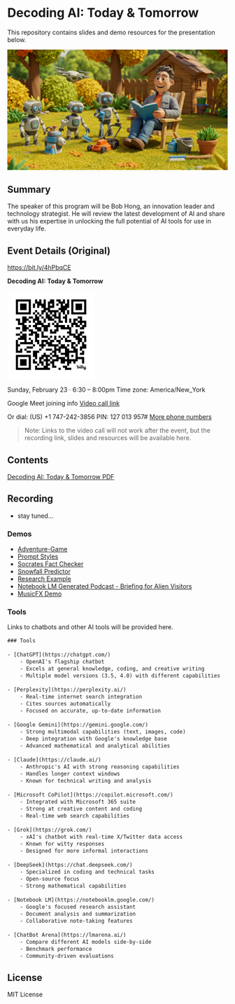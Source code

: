 # Decoding AI: Today & Tomorrow

This repository contains slides and demo resources for the presentation below.

![Robot Backyard Friends](./demos/images/robotbackyard.png)

## Summary

The speaker of this program will be Bob Hong, an innovation leader and technology strategist.  He will review the latest development of AI and share with us his expertise in unlocking the full potential of AI tools for use in everyday life.

## Event Details (Original)

https://bit.ly/4hPbqCE

**Decoding AI: Today & Tomorrow**

<img src="./bit.ly_4hPbqCE.png" width="200" height="200" alt="Decoding AI: Today & Tomorrow">

Sunday, February 23 · 6:30 – 8:00pm
Time zone: America/New_York

Google Meet joining info
[Video call link](https://meet.google.com/fwb-aeke-ffw)

Or dial: ‪(US) +1 747-242-3856‬ PIN: ‪127 013 957‬#
[More phone numbers](https://tel.meet/fwb-aeke-ffw?pin=7178090521927)

> Note: Links to the video call will not work after the event, but the recording link, slides and resources will be available here.

## Contents

[Decoding AI: Today & Tomorrow PDF](./Decoding%20AI_%20Today%20&%20Tomorrow.pdf)

## Recording
- stay tuned...


### Demos

- [Adventure-Game](./demos/sample-prompts/Adventure-Game.md)
- [Prompt Styles](./demos/sample-prompts/Prompt-Styles.md)
- [Socrates Fact Checker](./demos/socrates/README.md)
- [Snowfall Predictor](./demos/sample-prompts/snowfall/README.md)
- [Research Example](./demos/research/README.md)
- [Notebook LM Generated Podcast - Briefing for Alien Visitors](https://drive.google.com/file/d/13WPX9TIvIJW5gqJYlVHs3CCvgG3koRr4/view?usp=sharing)
- [MusicFX Demo](https://drive.google.com/file/d/1V-pI11-2UsTuei-y1OpHqUWBdrcOrc82/view?usp=sharing)

### Tools

Links to chatbots and other AI tools will be provided here.

    ### Tools

    - [ChatGPT](https://chatgpt.com/)
        - OpenAI's flagship chatbot
        - Excels at general knowledge, coding, and creative writing
        - Multiple model versions (3.5, 4.0) with different capabilities

    - [Perplexity](https://perplexity.ai/)
        - Real-time internet search integration
        - Cites sources automatically
        - Focused on accurate, up-to-date information

    - [Google Gemini](https://gemini.google.com/)
        - Strong multimodal capabilities (text, images, code)
        - Deep integration with Google's knowledge base
        - Advanced mathematical and analytical abilities

    - [Claude](https://claude.ai/)
        - Anthropic's AI with strong reasoning capabilities
        - Handles longer context windows
        - Known for technical writing and analysis

    - [Microsoft CoPilot](https://copilot.microsoft.com/)
        - Integrated with Microsoft 365 suite
        - Strong at creative content and coding
        - Real-time web search capabilities

    - [Grok](https://grok.com/)
        - xAI's chatbot with real-time X/Twitter data access
        - Known for witty responses
        - Designed for more informal interactions

    - [DeepSeek](https://chat.deepseek.com/)
        - Specialized in coding and technical tasks
        - Open-source focus
        - Strong mathematical capabilities

    - [Notebook LM](https://notebooklm.google.com/)
        - Google's focused research assistant
        - Document analysis and summarization
        - Collaborative note-taking features

    - [ChatBot Arena](https://lmarena.ai/)
        - Compare different AI models side-by-side
        - Benchmark performance
        - Community-driven evaluations

## License

MIT License
